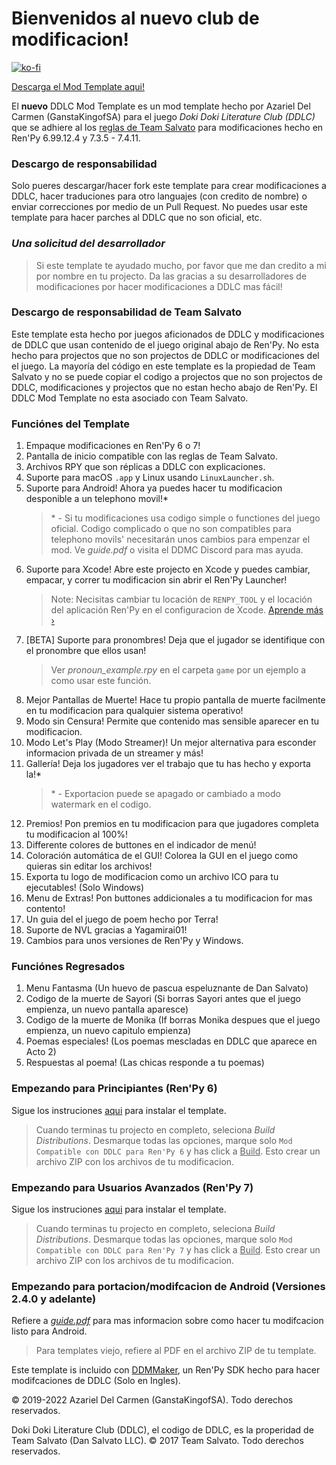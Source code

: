 # Bienvenidos al **nuevo** club de modificacion!

[![ko-fi](https://www.ko-fi.com/img/githubbutton_sm.svg)](https://ko-fi.com/K3K22K8SU)

[<u>Descarga el Mod Template aqui!</u>](https://github.com/GanstaKingofSA/DDLCModTemplate2.0/releases/3.0.1)

El **nuevo** DDLC Mod Template es un mod template hecho por Azariel Del Carmen (GanstaKingofSA) para el juego *Doki Doki Literature Club (DDLC)* que se adhiere al los [reglas de Team Salvato](http://teamsalvato.com/ip-guidelines/) para modificaciones hecho en Ren'Py 6.99.12.4 y 7.3.5 - 7.4.11.

### **Descargo de responsabilidad**
Solo pueres descargar/hacer fork este template para crear modificaciones a DDLC, hacer traduciones para otro languajes (con credito de nombre) o enviar correcciones por medio de un Pull Request. No puedes usar este template para hacer parches al DDLC que no son oficial, etc.

### *Una solicitud del desarrollador*
> Si este template te ayudado mucho, por favor que me dan credito a mi por nombre en tu projecto. Da las gracias a su desarrolladores de modificaciones por hacer modificaciones a DDLC mas fácil!

### Descargo de responsabilidad de Team Salvato
Este template esta hecho por juegos aficionados de DDLC y modificaciones de DDLC que usan contenido de el juego original abajo de Ren'Py. No esta hecho para projectos que no son projectos de DDLC or modificaciones del el juego. 
La mayoría del código en este template es la propiedad de Team Salvato y no se puede copiar el codigo a projectos que no son projectos de DDLC, modificaciones y projectos que no estan hecho abajo de Ren'Py.
El DDLC Mod Template no esta asociado con Team Salvato.

### Funciónes del Template
1. Empaque modificaciones en Ren'Py 6 o 7!
2. Pantalla de inicio compatible con las reglas de Team Salvato.
3. Archivos RPY que son réplicas a DDLC con explicaciones.
5. Suporte para macOS `.app` y Linux usando `LinuxLauncher.sh`.
6. Suporte para Android! Ahora ya puedes hacer tu modificacion desponible a un telephono movil!*
    > \* - Si tu modificaciones usa codigo simple o functiones del juego oficial. Codigo complicado o que no son compatibles para telephono movils' necesitarán unos cambios para empenzar el mod. Ve *guide.pdf* o visita el DDMC Discord para mas ayuda.
7. Suporte para Xcode! Abre este projecto en Xcode y puedes cambiar, empacar, y correr tu modificacion sin abrir el Ren'Py Launcher! 
    > Note: Necisitas cambiar tu locación de `RENPY_TOOL` y el locación del aplicación Ren'Py en el configuracion de Xcode. [Aprende más &rsaquo;](XCODE.md)
8. [BETA] Suporte para pronombres! Deja que el jugador se identifique con el pronombre que ellos usan!
    > Ver *pronoun_example.rpy* en el carpeta `game` por un ejemplo a como usar este función.
9. Mejor Pantallas de Muerte! Hace tu propio pantalla de muerte facilmente en tu modificacion para qualquier sistema operativo! 
10. Modo sin Censura! Permite que contenido mas sensible aparecer en tu modificacion.
11. Modo Let's Play (Modo Streamer)! Un mejor alternativa para esconder informacion privada de un streamer y más!
12. Gallería! Deja los jugadores ver el trabajo que tu has hecho y exporta la!*
    > \* - Exportacion puede se apagado or cambiado a modo watermark en el codigo.
13. Premios! Pon premios en tu modificacion para que jugadores completa tu modificacion al 100%!
14. Differente colores de buttones en el indicador de menú!
15. Coloración automática de el GUI! Colorea la GUI en el juego como quieras sin editar los archivos!
16. Exporta tu logo de modificacion como un archivo ICO para tu ejecutables! (Solo Windows)
17. Menu de Extras! Pon buttones addicionales a tu modificacion for mas contento!
17. Un guia del el juego de poem hecho por Terra!
18. Suporte de NVL gracias a Yagamirai01!
19. Cambios para unos versiones de Ren'Py y Windows.

### Funciónes Regresados
1. Menu Fantasma (Un huevo de pascua espeluznante de Dan Salvato)
2. Codigo de la muerte de Sayori (Si borras Sayori antes que el juego empienza, un nuevo pantalla aparesce)
3. Codigo de la muerte de Monika (If borras Monika despues que el juego empienza, un nuevo capitulo empienza)
4. Poemas especiales! (Los poemas mescladas en DDLC que aparece en Acto 2)
5. Respuestas al poema! (Las chicas responde a tu poemas)

### Empezando para Principiantes (Ren'Py 6)
Sigue los instruciones [aqui](https://ganstakingofsa.github.io/information/guides/Installing-the-Mod-Template-Legacy.html) para instalar el template.
> Cuando terminas tu projecto en completo, seleciona *Build Distributions*. Desmarque todas las opciones, marque solo `Mod Compatible con DDLC para Ren'Py 6` y has click a <u>Build</u>. Esto crear un archivo ZIP con los archivos de tu modificacion.

### Empezando para Usuarios Avanzados (Ren'Py 7)
Sigue los instruciones [aqui](https://ganstakingofsa.github.io/information/guides/Installing-the-Mod-Template-Recent.html) para instalar el template.
> Cuando terminas tu projecto en completo, seleciona *Build Distributions*. Desmarque todas las opciones, marque solo `Mod Compatible con DDLC para Ren'Py 7` y has click a <u>Build</u>. Esto crear un archivo ZIP con los archivos de tu modificacion.

### Empezando para portacion/modifcacion de Android (Versiones 2.4.0 y adelante)
Refiere a [*guide.pdf*](guide.pdf) para mas informacion sobre como hacer tu modifcacion listo para Android.
> Para templates viejo, refiere al PDF en el archivo ZIP de tu template.

Este template is incluido con [DDMMaker](https://github.com/GanstaKingofSA/DDLC-ModMaker/releases), un Ren'Py SDK hecho para hacer modifcaciones de DDLC (Solo en Ingles).

© 2019-2022 Azariel Del Carmen (GanstaKingofSA). Todo derechos reservados.

Doki Doki Literature Club (DDLC), el codigo de DDLC, es la properidad de Team Salvato (Dan Salvato LLC). © 2017 Team Salvato. Todo derechos reservados.